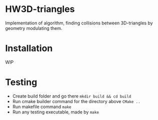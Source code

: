 # HW3D-triangles
Implementation of algorithm, finding collisions between 3D-triangles by geometry modulating them.

# Installation
WIP

# Testing
- Create build folder and go there `mkdir build && cd build`
- Run cmake builder command for the directory above `CMake ..`
- Run makefile command `make`
- Run any testing executable, made by `make`